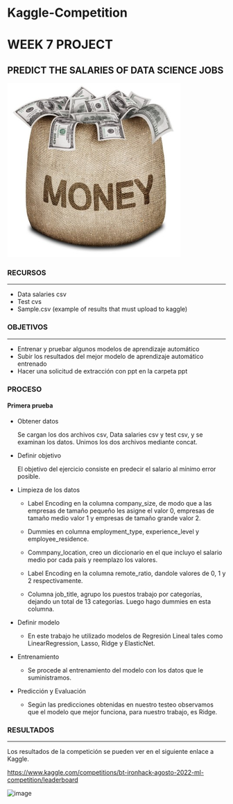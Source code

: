 # Kaggle-Competition

# WEEK 7 PROJECT

## PREDICT THE SALARIES OF DATA SCIENCE JOBS

![image](https://github.com/Ironhack-Data-Madrid-Mayo-2022/Kaggle-Competition/blob/main/images/Bag_of_Money.jpg)

### RECURSOS
----------------------------------------------------------------------------------------------------------------------------

  + Data salaries csv
  + Test cvs
  + Sample.csv (example of results that must upload to kaggle)


### OBJETIVOS
----------------------------------------------------------------------------------------------------------------------------


   + Entrenar y pruebar algunos modelos de aprendizaje automático
   + Subir los resultados del mejor modelo de aprendizaje automático entrenado
   + Hacer una solicitud de extracción con ppt en la carpeta ppt
  

### PROCESO
#### Primera prueba

   + Obtener datos
   
     Se cargan los dos archivos csv, Data salaries csv y test csv, y se examinan los datos. 
     Unimos los dos archivos mediante concat.
     
   + Definir objetivo
   
     El objetivo del ejercicio consiste en predecir el salario al mínimo error posible.
     
   + Limpieza de los datos
   
     - Label Encoding en la columna company_size, de modo que a las empresas de tamaño pequeño les asigne el valor 0, empresas de tamaño medio valor 1 y empresas de tamaño grande valor 2.
     
     - Dummies en columna employment_type, experience_level y employee_residence.
     
     - Commpany_location, creo un diccionario en el que incluyo el salario medio por cada país y reemplazo los valores.
     
     - Label Encoding en la columna remote_ratio, dandole valores de 0, 1 y 2 respectivamente.
     
     - Columna job_title, agrupo los puestos trabajo por categorías, dejando un total de 13 categorías. Luego hago dummies en esta columna.
     
   + Definir modelo
   
     - En este trabajo he utilizado modelos de Regresión Lineal tales como LinearRegression, Lasso, Ridge y ElasticNet.
     
   + Entrenamiento
   
     - Se procede al entrenamiento del modelo con los datos que le suministramos.
     
   + Predicción y Evaluación
   
     - Según las predicciones obtenidas en nuestro testeo observamos que el modelo que mejor funciona, para nuestro trabajo, es Ridge.


### RESULTADOS
----------------------------------------------------------------------------------------------------------------------------

Los resultados de la competición se pueden ver en el siguiente enlace a Kaggle.

https://www.kaggle.com/competitions/bt-ironhack-agosto-2022-ml-competition/leaderboard


![image](https://github.com/Vert-ix/Vert-ix/Week-7-Project-Kaggle-Competition-/images/kaggle_competition.png)
  